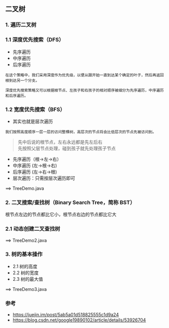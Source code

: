 ## 二叉树



### 1. 遍历二叉树

### 1.1 深度优先搜索（DFS）
- 先序遍历
- 中序遍历
- 后序遍历
```
在这个策略中，我们采用深度作为优先级，以便从跟开始一直到达某个确定的叶子，然后再返回根到达另一个分支。

深度优先搜索策略又可以根据根节点、左孩子和右孩子的相对顺序被细分为先序遍历，中序遍历和后序遍历。
```

### 1.2 宽度优先搜索（BFS）
- 其实也就是层次遍历
```
我们按照高度顺序一层一层的访问整棵树，高层次的节点将会比低层次的节点先被访问到。
```


> 先中后说的根节点，左右永远都是先左后右  
> 先按照父层节点处理，碰到孩子就先处理孩子节点

- 先序遍历（根->左->右）
- 中序遍历   (左->根->右)
- 后序遍历   (左->右->根)
- 层次遍历：只需按层次遍历即可

==> TreeDemo.java

### 2. 二叉搜索/查找树（Binary Search Tree，简称 BST）

根节点左边的节点都比它小，根节点右边的节点都比它大


### 2.1 动态创建二叉查找树
==> TreeDemo2.java


### 3. 树的基本操作
- 2.1 树的高度
- 2.2 树的宽度
- 2.3 树的最大值

==> TreeDemo3.java









### 参考

- https://juejin.im/post/5ab5a01d518825555c1d9a24
- https://blog.csdn.net/google19890102/article/details/53926704




